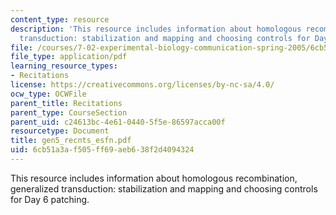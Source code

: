 ```yaml
---
content_type: resource
description: 'This resource includes information about homologous recombination, generalized
  transduction: stabilization and mapping and choosing controls for Day 6 patching.'
file: /courses/7-02-experimental-biology-communication-spring-2005/6cb51a3af505ff69aeb638f2d4094324_gen5_recnts_esfn.pdf
file_type: application/pdf
learning_resource_types:
- Recitations
license: https://creativecommons.org/licenses/by-nc-sa/4.0/
ocw_type: OCWFile
parent_title: Recitations
parent_type: CourseSection
parent_uid: c24613bc-4e61-0440-5f5e-86597acca00f
resourcetype: Document
title: gen5_recnts_esfn.pdf
uid: 6cb51a3a-f505-ff69-aeb6-38f2d4094324
---
```

This resource includes information about homologous recombination, generalized transduction: stabilization and mapping and choosing controls for Day 6 patching.